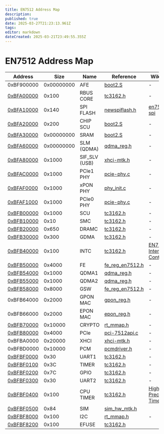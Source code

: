 ```yaml
---
title: EN7512 Address Map
description: 
published: true
date: 2025-03-27T21:23:13.961Z
tags: 
editor: markdown
dateCreated: 2025-03-21T23:49:55.355Z
---
```


# EN7512 Address Map
| Address     | Size | Name | Reference  | Wiki Page |
|-------------|------|------|------------| --------- |
| 0xBF900000  | 0x00000000   | AFE     | [boot2.S](https://github.com/cjdelisle/EN751221-Linux26/blob/master/tclinux_phoenix/bootrom/en7512_boot/boot2/init/boot2.S)| - |
| [0xBFA00000](https://docs.google.com/spreadsheets/d/1kzdVxYqu4cTpe6ascNshn5PoCmxrbTkr3bAuWkqKkeg/edit?gid=202532780#gid=202532780)  | 0x100   | RBUS CORE     | [tc3162.h](https://github.com/cjdelisle/EN751221-Linux26/blob/master/tclinux_phoenix/linux-2.6.36/arch/mips/include/asm/tc3162/tc3162.h#L373Type)| - |
| [0xBFA10000](https://docs.google.com/spreadsheets/d/1kzdVxYqu4cTpe6ascNshn5PoCmxrbTkr3bAuWkqKkeg/edit?gid=716018069#gid=716018069)  | 0x140   | SPI FLASH     | [newspiflash.h](https://github.com/cjdelisle/EN751221-Linux26/blob/master/tclinux_phoenix/linux-2.6.36/drivers/mtd/chips/newspiflash.h)| [en751221-spi](/hardware/EN751221/en751221-spi)
| [0xBFA20000](https://docs.google.com/spreadsheets/d/1kzdVxYqu4cTpe6ascNshn5PoCmxrbTkr3bAuWkqKkeg/edit?gid=1122579885#gid=1122579885)  | 0x200   | CHIP SCU     | [boot2.S](https://github.com/cjdelisle/EN751221-Linux26/blob/master/tclinux_phoenix/bootrom/en7512_boot/boot2/init/boot2.S)| - |
| [0xBFA30000](https://docs.google.com/spreadsheets/d/1kzdVxYqu4cTpe6ascNshn5PoCmxrbTkr3bAuWkqKkeg/edit?gid=1428020403#gid=1428020403)  | 0x00000000   | SRAM     | [boot2.S](https://github.com/cjdelisle/EN751221-Linux26/blob/master/tclinux_phoenix/bootrom/en7512_boot/boot2/init/boot2.S)| - |
| [0xBFA60000](https://docs.google.com/spreadsheets/d/1kzdVxYqu4cTpe6ascNshn5PoCmxrbTkr3bAuWkqKkeg/edit?gid=1736905292#gid=1736905292)  | 0x00000000   | SLM (QDMA) | [qdma_reg.h](https://github.com/cjdelisle/EN751221-Linux26/blob/master/tclinux_phoenix/modules/private/qdma/EN7512/qdma_reg.h#L97C23-L97C33)| - |
| [0xBFA80000](https://docs.google.com/spreadsheets/d/1kzdVxYqu4cTpe6ascNshn5PoCmxrbTkr3bAuWkqKkeg/edit?gid=2114721873#gid=2114721873)  | 0x1000   | SIF_SLV (USB) | [xhci-mtk.h](https://github.com/cjdelisle/EN751221-Linux26/blob/master/tclinux_phoenix/linux-2.6.36/drivers/usb/host/mtk_xhci/xhci-mtk.h)| - |
| [0xBFAC0000](https://docs.google.com/spreadsheets/d/1kzdVxYqu4cTpe6ascNshn5PoCmxrbTkr3bAuWkqKkeg/edit?gid=943667332#gid=943667332)  | 0x1000 | PCIe1 PHY | [pcie-phy.c](https://github.com/cjdelisle/EN751221-Linux26/blob/master/tclinux_phoenix/linux-2.6.36/arch/mips/pci/pcie-phy.c) | - |
| [0xBFAF0000](https://docs.google.com/spreadsheets/d/1kzdVxYqu4cTpe6ascNshn5PoCmxrbTkr3bAuWkqKkeg/edit?gid=706705987#gid=706705987) | 0x1000 | xPON PHY | [phy_init.c](https://github.com/cjdelisle/EN751221-Linux26/blob/master/tclinux_phoenix/modules/private/xpon_phy/src/phy_init.c) | - |
| [0xBFAF1000](https://docs.google.com/spreadsheets/d/1kzdVxYqu4cTpe6ascNshn5PoCmxrbTkr3bAuWkqKkeg/edit?gid=706705987#gid=706705987) | 0x1000 | PCIe0 PHY | [pcie-phy.c](https://github.com/cjdelisle/EN751221-Linux26/blob/master/tclinux_phoenix/linux-2.6.36/arch/mips/pci/pcie-phy.c) | - |
| [0xBFB00000](https://docs.google.com/spreadsheets/d/1kzdVxYqu4cTpe6ascNshn5PoCmxrbTkr3bAuWkqKkeg/edit?gid=1750048098#gid=1750048098)  | 0x1000   | SCU     | [tc3162.h](https://github.com/cjdelisle/EN751221-Linux26/blob/master/tclinux_phoenix/linux-2.6.36/arch/mips/include/asm/tc3162/tc3162.h#L985) | - |
| [0xBFB10000](https://docs.google.com/spreadsheets/d/1kzdVxYqu4cTpe6ascNshn5PoCmxrbTkr3bAuWkqKkeg/edit?gid=129170564#gid=129170564)  | 0x10   | SMC     | [tc3162.h](https://github.com/cjdelisle/EN751221-Linux26/blob/master/tclinux_phoenix/linux-2.6.36/arch/mips/include/asm/tc3162/tc3162.h#L973)| - |
| [0xBFB20000](https://docs.google.com/spreadsheets/d/1kzdVxYqu4cTpe6ascNshn5PoCmxrbTkr3bAuWkqKkeg/edit?gid=848628768#gid=848628768)  | 0x650   | DRAMC     | [tc3162.h](https://github.com/cjdelisle/EN751221-Linux26/blob/master/tclinux_phoenix/linux-2.6.36/arch/mips/include/asm/tc3162/tc3162.h#L382Type)| - |
| [0xBFB30000](https://docs.google.com/spreadsheets/d/1kzdVxYqu4cTpe6ascNshn5PoCmxrbTkr3bAuWkqKkeg/edit?gid=1667295257#gid=1667295257)  | 0x300   | GDMA     | [tc3162.h](https://github.com/cjdelisle/EN751221-Linux26/blob/master/tclinux_phoenix/linux-2.6.36/arch/mips/include/asm/tc3162/tc3162.h#L423Type)| - |
| [0xBFB40000](https://docs.google.com/spreadsheets/d/1kzdVxYqu4cTpe6ascNshn5PoCmxrbTkr3bAuWkqKkeg/edit?gid=857008869#gid=857008869)  | 0x100   | INTC     | [tc3162.h](https://github.com/cjdelisle/EN751221-Linux26/blob/master/tclinux_phoenix/linux-2.6.36/arch/mips/include/asm/tc3162/tc3162.h#L654)| [EN751221 Interrupt Controller](/hardware/EN751221/en751221-intc) |
| [0xBFB50000](https://docs.google.com/spreadsheets/d/1kzdVxYqu4cTpe6ascNshn5PoCmxrbTkr3bAuWkqKkeg/edit?gid=1957572195#gid=1957572195)  | 0x4000   | FE     | [fe_reg_en7512.h](https://github.com/cjdelisle/EN751221-Linux26/blob/master/tclinux_phoenix/modules/private/fe/en7512/fe_reg_en7512.h#L61) | - |
| [0xBFB54000](https://docs.google.com/spreadsheets/d/1kzdVxYqu4cTpe6ascNshn5PoCmxrbTkr3bAuWkqKkeg/edit?gid=1957572195#gid=1957572195)  | 0x1000   | QDMA1     | [qdma_reg.h](https://github.com/cjdelisle/EN751221-Linux26/blob/master/tclinux_phoenix/modules/private/qdma/EN7512/qdma_reg.h#L79C58-L79C68)| - |
| [0xBFB55000](https://docs.google.com/spreadsheets/d/1kzdVxYqu4cTpe6ascNshn5PoCmxrbTkr3bAuWkqKkeg/edit?gid=1957572195#gid=1957572195)  | 0x1000   | QDMA2     | [qdma_reg.h](https://github.com/cjdelisle/EN751221-Linux26/blob/master/tclinux_phoenix/modules/private/qdma/EN7512/qdma_reg.h#L79C58-L79C68)| - |
| [0xBFB58000](https://docs.google.com/spreadsheets/d/1kzdVxYqu4cTpe6ascNshn5PoCmxrbTkr3bAuWkqKkeg/edit?gid=1957572195#gid=1957572195)  | 0x8000   | GSW     | [fe_reg_en7512.h](https://github.com/cjdelisle/EN751221-Linux26/blob/master/tclinux_phoenix/modules/private/fe/en7512/fe_reg_en7512.h#L418) | - |
| 0xBFB64000  | 0x2000   | GPON MAC     | [gpon_reg.h](https://github.com/cjdelisle/EN751221-Linux26/blob/master/tclinux_phoenix/modules/private/xpon/inc/gpon/gpon_reg.h#L8)| - |
| 0xBFB66000  | 0x2000   | EPON MAC     | [epon_reg.h](https://github.com/cjdelisle/EN751221-Linux26/blob/master/tclinux_phoenix/modules/private/xpon/inc/epon/epon_reg.h#L189)| - |
| [0xBFB70000](https://docs.google.com/spreadsheets/d/1kzdVxYqu4cTpe6ascNshn5PoCmxrbTkr3bAuWkqKkeg/edit?gid=2051134624#gid=2051134624)  | 0x10000   | CRYPTO     | [rt_mmap.h](https://github.com/cjdelisle/kernel-49/blob/master/arch/mips/include/asm/tc3162/rt_mmap.h#L21)| - |
| [0xBFB80000](https://docs.google.com/spreadsheets/d/1kzdVxYqu4cTpe6ascNshn5PoCmxrbTkr3bAuWkqKkeg/edit?gid=332323451#gid=332323451)  | 0x4000   | PCIe | [pci-7512api.c](https://github.com/cjdelisle/EN751221-Linux26/blob/master/tclinux_phoenix/linux-2.6.36/arch/mips/pci/pci-7512api.c)| - |
| 0xBFBA0000  | 0x20000   | XHCI |[xhci-mtk.h](https://github.com/cjdelisle/EN751221-Linux26/blob/master/tclinux_phoenix/linux-2.6.36/drivers/usb/host/mtk_xhci/xhci-mtk.h)| - |
| 0xBFBD0000  | 0x10000   | PCM     | [pcmdriver.h](https://github.com/cjdelisle/EN751221-Linux26/blob/master/tclinux_phoenix/modules/private/voip_2.6.36/DSP/MTK/pcm/pcmdriver.h#L112)| - |
| [0xBFBF0000](https://docs.google.com/spreadsheets/d/1kzdVxYqu4cTpe6ascNshn5PoCmxrbTkr3bAuWkqKkeg/edit?gid=1947557460#gid=1947557460)  | 0x30   | UART1     | [tc3162.h](https://github.com/cjdelisle/EN751221-Linux26/blob/master/tclinux_phoenix/linux-2.6.36/arch/mips/include/asm/tc3162/tc3162.h#L546)| - |
| [0xBFBF0100](https://docs.google.com/spreadsheets/d/1kzdVxYqu4cTpe6ascNshn5PoCmxrbTkr3bAuWkqKkeg/edit?gid=1947557460#gid=1947557460)  | 0x3C | TIMER     | [tc3162.h](https://github.com/cjdelisle/EN751221-Linux26/blob/master/tclinux_phoenix/linux-2.6.36/arch/mips/include/asm/tc3162/tc3162.h#L813)| - |
| [0xBFBF0200](https://docs.google.com/spreadsheets/d/1kzdVxYqu4cTpe6ascNshn5PoCmxrbTkr3bAuWkqKkeg/edit?gid=1947557460#gid=1947557460)  | 0x7C   | GPIO     | [tc3162.h](https://github.com/cjdelisle/EN751221-Linux26/blob/master/tclinux_phoenix/linux-2.6.36/arch/mips/include/asm/tc3162/tc3162.h#L866)| - |
| [0xBFBF0300](https://docs.google.com/spreadsheets/d/1kzdVxYqu4cTpe6ascNshn5PoCmxrbTkr3bAuWkqKkeg/edit?gid=1947557460#gid=1947557460)  | 0x30   | UART2     | [tc3162.h](https://github.com/cjdelisle/EN751221-Linux26/blob/master/tclinux_phoenix/linux-2.6.36/arch/mips/include/asm/tc3162/tc3162.h#L633)| - |
| [0xBFBF0400](https://docs.google.com/spreadsheets/d/1kzdVxYqu4cTpe6ascNshn5PoCmxrbTkr3bAuWkqKkeg/edit?gid=1947557460#gid=1947557460)  | 0x100   | CPU TIMER     | [tc3162.h](https://github.com/cjdelisle/EN751221-Linux26/blob/master/tclinux_phoenix/linux-2.6.36/arch/mips/include/asm/tc3162/tc3162.h#L856)| [High Precision Timer](/hardware/econet-hpt)
| [0xBFBF0500](https://docs.google.com/spreadsheets/d/1kzdVxYqu4cTpe6ascNshn5PoCmxrbTkr3bAuWkqKkeg/edit?gid=1947557460#gid=1947557460)  | 0x84   | SIM     | [sim_hw_mtk.h](https://github.com/cjdelisle/EN751221-Linux26/blob/master/tclinux_phoenix/modules/private/simcard_separation/sim_hw_mtk.h)|
| [0xBFBF8000](https://docs.google.com/spreadsheets/d/1kzdVxYqu4cTpe6ascNshn5PoCmxrbTkr3bAuWkqKkeg/edit?gid=1947557460#gid=1947557460) | 0x100 | I2C | [rt_mmap.h](https://github.com/cjdelisle/kernel-49/blob/55aac5e7e66370260fe514baff3dd0337e728173/arch/mips/include/asm/tc3162/rt_mmap.h#L14) | - |
| [0xBFBF8200](https://docs.google.com/spreadsheets/d/1kzdVxYqu4cTpe6ascNshn5PoCmxrbTkr3bAuWkqKkeg/edit?gid=1947557460#gid=1947557460)  | 0x100   | EFUSE     | [tc3162.h](https://github.com/cjdelisle/EN751221-Linux26/blob/master/tclinux_phoenix/linux-2.6.36/arch/mips/include/asm/tc3162/tc3162.h#L227Type)|
